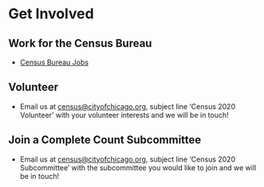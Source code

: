 # Get Involved

## Work for the Census Bureau

* [Census Bureau Jobs]( https://2020census.gov/en/jobs)

## Volunteer
* Email us at census@cityofchicago.org, subject line ‘Census 2020 Volunteer’ with your volunteer interests and we will be in touch!

## Join a Complete Count Subcommittee
* Email us at census@cityofchicago.org, subject line ‘Census 2020 Subcommittee’ with the subcommittee you would like to join and we will be in touch!



